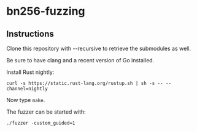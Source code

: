 # bn256-fuzzing

## Instructions

Clone this repository with --recursive to retrieve the submodules as well.

Be sure to have clang and a recent version of Go installed.

Install Rust nightly:

```
curl -s https://static.rust-lang.org/rustup.sh | sh -s -- --channel=nightly
```

Now type ```make```.

The fuzzer can be started with:

```./fuzzer -custom_guided=1```
